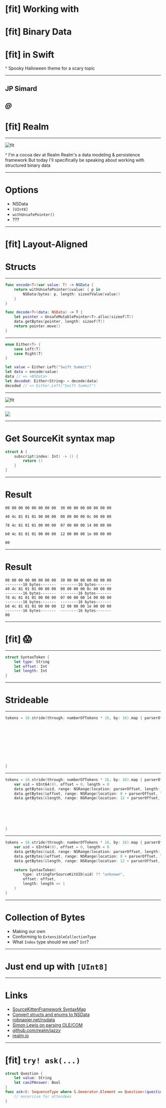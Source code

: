# [fit] Working with
# [fit] **Binary Data**
# [fit] in Swift

^
Spooky Halloween theme for a scary topic

---

## JP Simard
## *@*
# [fit] **Realm**

---

![fit](realm.png)

^
I'm a cocoa dev at Realm
Realm's a data modeling & persistence framework
But today I'll specifically be speaking about working with structured binary data

---

# **Options**

* NSData
* `[UInt8]`
* `withUnsafePointer()`
* ???

---

# [fit] Layout-Aligned
# **Structs**

---

```swift
func encode<T>(var value: T) -> NSData {
    return withUnsafePointer(&value) { p in
        NSData(bytes: p, length: sizeofValue(value))
    }
}

func decode<T>(data: NSData) -> T {
    let pointer = UnsafeMutablePointer<T>.alloc(sizeof(T))
    data.getBytes(pointer, length: sizeof(T))
    return pointer.move()
}
```

---

```swift
enum Either<T> {
    case Left(T)
    case Right(T)
}

let value = Either.Left("Swift Summit")
let data = encode(value)
data // => <NSData>
let decoded: Either<String> = decode(data)
decoded // => Either.Left("Swift Summit")
```

---

![fit](jazzy.jpg)

---

![](sourcekit-terminated.png)

---

# Get SourceKit syntax map

```swift
struct A {
    subscript(index: Int) -> () {
        return ()
    }
}
```

---

# Result

```
00 00 00 00 00 00 00 00  30 00 00 00 00 00 00 00

40 4c 81 01 01 00 00 00  00 00 00 00 0c 00 00 00

78 4c 81 01 01 00 00 00  07 00 00 00 14 00 00 00

b0 4c 81 01 01 00 00 00  12 00 00 00 1e 00 00 00

00                                              
```

---

# Result

```
00 00 00 00 00 00 00 00  30 00 00 00 00 00 00 00
--------16 bytes-------  --------16 bytes-------
40 4c 81 01 01 00 00 00  00 00 00 00 0c 00 00 00
--------16 bytes-------  --------16 bytes-------
78 4c 81 01 01 00 00 00  07 00 00 00 14 00 00 00
--------16 bytes-------  --------16 bytes-------
b0 4c 81 01 01 00 00 00  12 00 00 00 1e 00 00 00
--------16 bytes-------  --------16 bytes-------
00                                              
```

---

# [fit] 😱

---

```swift
struct SyntaxToken {
    let type: String
    let offset: Int
    let length: Int
}
```

---

# **Strideable**

---

```swift
tokens = 16.stride(through: numberOfTokens * 16, by: 16).map { parserOffset in   .










}
```

---

```swift
tokens = 16.stride(through: numberOfTokens * 16, by: 16).map { parserOffset in
    var uid = UInt64(0), offset = 0, length = 0
    data.getBytes(&uid, range: NSRange(location: parserOffset, length: 8))
    data.getBytes(&offset, range: NSRange(location: 8 + parserOffset, length: 4))
    data.getBytes(&length, range: NSRange(location: 12 + parserOffset, length: 4))






}
```

---

```swift
tokens = 16.stride(through: numberOfTokens * 16, by: 16).map { parserOffset in
    var uid = UInt64(0), offset = 0, length = 0
    data.getBytes(&uid, range: NSRange(location: parserOffset, length: 8))
    data.getBytes(&offset, range: NSRange(location: 8 + parserOffset, length: 4))
    data.getBytes(&length, range: NSRange(location: 12 + parserOffset, length: 4))

    return SyntaxToken(
        type: stringForSourceKitUID(uid) ?? "unknown",
        offset: offset,
        length: length >> 1
    )
}
```

---

# **Collection of Bytes**

* Making our own
* Conforming to `ExtensibleCollectionType`
* What `Index` type should we use? `Int`?

---

# Just end up with `[UInt8]`

---

# **Links**

* [SourceKittenFramework SyntaxMap](https://github.com/jpsim/SourceKitten/blob/master/Source/SourceKittenFramework/SyntaxMap.swift)
* [Convert structs and enums to NSData](https://gist.github.com/nubbel/5b0a5cb2bf6a2e353061)
* [robnapier.net/nsdata](http://robnapier.net/nsdata)
* [Simon Lewis on parsing OLE/COM](https://justanapplication.wordpress.com/2014/11/16/swift-vs-the-compound-file-binary-file-format-aka-olecom-part-three-now-read-your-header/)
* [github.com/realm/jazzy](https://github.com/realm/jazzy)
* [realm.io](https://realm.io)

---

# [fit] `try! ask(...)`

```swift
struct Question {
    let value: String
    let canJPAnswer: Bool
}
func ask<S: SequenceType where S.Generator.Element == Question>(questions: S) throws {
    // excercise for attendees
}
```
